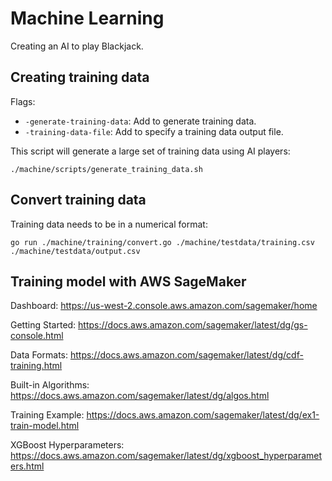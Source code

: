 # Machine Learning
Creating an AI to play Blackjack.

## Creating training data
Flags:
- `-generate-training-data`: Add to generate training data.
- `-training-data-file`: Add to specify a training data output file.

This script will generate a large set of training data using AI players:
```
./machine/scripts/generate_training_data.sh
```

## Convert training data
Training data needs to be in a numerical format:
```
go run ./machine/training/convert.go ./machine/testdata/training.csv ./machine/testdata/output.csv
```

## Training model with AWS SageMaker
Dashboard:
https://us-west-2.console.aws.amazon.com/sagemaker/home

Getting Started:
https://docs.aws.amazon.com/sagemaker/latest/dg/gs-console.html

Data Formats:
https://docs.aws.amazon.com/sagemaker/latest/dg/cdf-training.html

Built-in Algorithms:
https://docs.aws.amazon.com/sagemaker/latest/dg/algos.html

Training Example:
https://docs.aws.amazon.com/sagemaker/latest/dg/ex1-train-model.html

XGBoost Hyperparameters:
https://docs.aws.amazon.com/sagemaker/latest/dg/xgboost_hyperparameters.html
